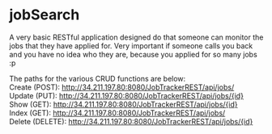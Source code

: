 # jobSearch

A very basic RESTful application designed do that someone can monitor the jobs that they have applied for. Very important if someone calls you back and you have no idea who they are, because you applied for so many jobs :p


The paths for the various CRUD functions are below:<br>
Create (POST): http://34.211.197.80:8080/JobTrackerREST/api/jobs/ <br>
Update (PUT): http://34.211.197.80:8080/JobTrackerREST/api/jobs/{id} <br>
Show (GET): http://34.211.197.80:8080/JobTrackerREST/api/jobs/{id} <br>
Index (GET): http://34.211.197.80:8080/JobTrackerREST/api/jobs/ <br>
Delete (DELETE): http://34.211.197.80:8080/JobTrackerREST/api/jobs/{id} <br>
